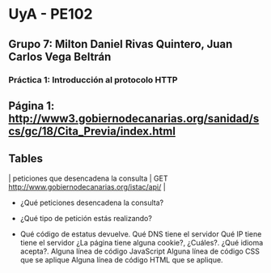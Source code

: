 # UyA - PE102
## Grupo 7: Milton Daniel Rivas Quintero, Juan Carlos Vega Beltrán
### Práctica 1: **Introducción al protocolo HTTP**


## Página 1:  http://www3.gobiernodecanarias.org/sanidad/scs/gc/18/Cita_Previa/index.html


## Tables
| peticiones que desencadena la consulta | GET http://www.gobiernodecanarias.org/istac/api/ |

+ ¿Qué peticiones desencadena la consulta?

+ ¿Qué tipo de petición estás realizando?
+ Qué código de estatus devuelve.
Qué DNS tiene el servidor
Qué IP tiene tiene el servidor
¿La página tiene alguna cookie?, ¿Cuáles?.
¿Qué idioma acepta?.
Alguna línea de código JavaScript
Alguna línea de código CSS que se aplique
Alguna línea de código HTML que se aplique.
